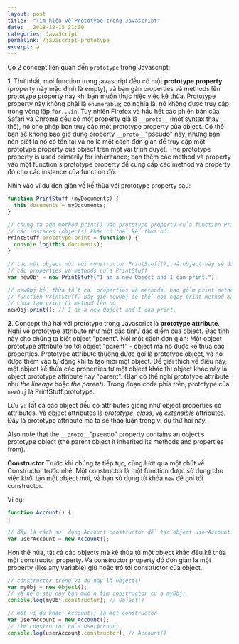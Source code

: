 ```yaml
---
layout: post
title:  "Tìm hiểu về Prototype trong Javascript"
date:   2018-12-15 21:00
categories: JavaScript
permalink: /javascript-prototype
excerpt: a
---
```


Có 2 concept liên quan đến `prototype` trong Javascript:

**1**. Thứ nhất, mọi function trong javascript đều có một **prototype property** (property này mặc định là empty), và bạn gán properties và methods lên prototype property này khi bạn muốn thực hiệc việc kế thừa. Prototype property này không phải là `enumerable`; có nghĩa là, nó không được truy cập trong vòng lặp `for...in`. Tuy nhiên Firefox và hầu hết các phiên bản của Safari và Chrome đều có một property giả là `__proto__` (một syntax thay thế), nó cho phép bạn truy cập một prototype property của object. Có thể bạn sẽ không bao giờ dùng property `__proto__`"pseudo" này, nhưng bạn nên biết là nó có tồn tại và nó là một cách đơn giản để truy cập một prototype property của object trên một vài trình duyệt. The prototype property is used primarily for inheritance; bạn thêm các method và property vào một function's prototype property để cung cấp các method và property đó cho các instance của function đó.

Nhìn vào ví dụ đơn giản về kế thừa với prototype property sau:

```javascript
function PrintStuff (myDocuments) {
  this.documents = myDocuments;
}

// chúng ta add method print() vào prototype property của function PrintStuff,
// các instaces (objects) khác có thể kế thừa nó:
PrintStuff.prototype.print = function() {
  console.log(this.documents);
}

// tạo một object mới với constructor PrintStuff(), và object này sẽ được kế thừa
// các properties và methods của PrintStuff
var newObj = new PrintStuff("I am a new Object and I can print.");

// newObj kế thừa tất cả properties và methods, bao gồm print method từ 
// function PrintStuff. Bây giờ newObj có thể gọi ngay print method mặc dù chúng ta
// chưa tạo print () method lên nó.
newObj.print(); // I am a new Object and I can print.
```

**2**. Concept thứ hai với prototype trong Javascript là **prototype attribute**. Nghĩ về prototype attribute như một đặc tính/ đặc điểm của object. Đặc tính này cho chúng ta biết object "parent". Nói một cách đơn giản: Một object prototype attribute trỏ tới object "parent" - object mà nó được kế thừa các properties. Prototype attribute thường được gọi là prototype object, và nó được thêm vào tự động khi ta tạo mới một object.
Để giải thích về điều này, một object kế thừa các properties từ một object khác thì object khác này là object prototype attribute hay "parent". (Bạn có thể nghĩ prototype attribute như *the lineage* hoặc *the parent*). Trong đoạn code phía trên, prototype của `newObj` là PrintStuff.prototype.

Lưu ý: Tất cả các object đều có attributes giống như object properties có attributes. Và object attributes là *prototype*, *class*, và *extensible* attributes. Đây là prototype attribute mà ta sẽ thảo luận trong ví dụ thứ hai này.

Also note that the ``__proto__``"pseudo" property contains an object’s prototype object (the parent object it inherited its methods and properties from).

**Constructor**
Trước khi chúng ta tiếp tục, cùng lướt qua một chút về Constructor trước nhé. Một constructor là một function được sử dụng cho việc khởi tạo một object mới, và bạn sử dụng từ khóa `new` để gọi tới constructor.

Ví dụ:

```javascript
function Account() {
}

// đây là cách sử dụng Account constructor để tạo object userAccount.
var userAccount = new Account();
```

Hơn thế nữa, tất cả các objects mà kế thừa từ một object khác đều kế thừa một constructor property. Và constructor property đó đơn giản là một property (like any variable) giữ hoặc trỏ tới constructor của object.

```javascript
// constructor trong ví dụ này là Object()
var myObj = new Object();
// và nếu sau này bạn muốn tìm constructor của myObj:
console.log(myObj.constructor); // Object()

// một ví dụ khác: Account() là một constructor
var userAccount = new Account();
// tìm constructor của userAccount
console.log(userAccount.constructor); // Account()
```